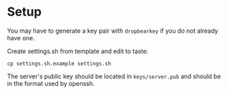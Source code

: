 

# Setup

You may have to generate a key pair with `dropbearkey` if you do not already have one.

Create settings.sh from template and edit to taste:

```
cp settings.sh.example settings.sh
```

The server's public key should be located in `keys/server.pub` and should be in the format used by openssh.

